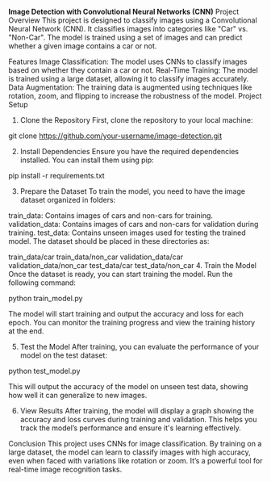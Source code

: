 **Image Detection with Convolutional Neural Networks (CNN)**
Project Overview
This project is designed to classify images using a Convolutional Neural Network (CNN). It classifies images into categories like "Car" vs. "Non-Car". The model is trained using a set of images and can predict whether a given image contains a car or not.

Features
Image Classification: The model uses CNNs to classify images based on whether they contain a car or not.
Real-Time Training: The model is trained using a large dataset, allowing it to classify images accurately.
Data Augmentation: The training data is augmented using techniques like rotation, zoom, and flipping to increase the robustness of the model.
Project Setup
1. Clone the Repository 
First, clone the repository to your local machine:

git clone https://github.com/your-username/image-detection.git

2. Install Dependencies
Ensure you have the required dependencies installed. You can install them using pip:

pip install -r requirements.txt

3. Prepare the Dataset
To train the model, you need to have the image dataset organized in folders:

train_data: Contains images of cars and non-cars for training.
validation_data: Contains images of cars and non-cars for validation during training.
test_data: Contains unseen images used for testing the trained model.
The dataset should be placed in these directories as:

train_data/car
train_data/non_car
validation_data/car
validation_data/non_car
test_data/car
test_data/non_car
4. Train the Model
Once the dataset is ready, you can start training the model. Run the following command:

python train_model.py

The model will start training and output the accuracy and loss for each epoch. You can monitor the training progress and view the training history at the end.

5. Test the Model
After training, you can evaluate the performance of your model on the test dataset:

python test_model.py

This will output the accuracy of the model on unseen test data, showing how well it can generalize to new images.

6. View Results
After training, the model will display a graph showing the accuracy and loss curves during training and validation. This helps you track the model’s performance and ensure it's learning effectively.

Conclusion
This project uses CNNs for image classification. By training on a large dataset, the model can learn to classify images with high accuracy, even when faced with variations like rotation or zoom. It’s a powerful tool for real-time image recognition tasks.
